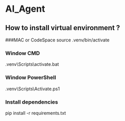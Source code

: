 # AI_Agent

## How to install virtual environment ? 
###MAC or CodeSpace 
source .venv/bin/activate 
### Window CMD 
.venv\Scripts\activate.bat 
### Window PowerShell 
.venv\Scripts\Activate.ps1

### Install dependencies 
pip install -r requirements.txt
